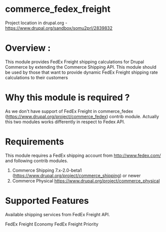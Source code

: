 # commerce_fedex_freight

Project location in drupal.org - https://www.drupal.org/sandbox/somu2prl/2839832

# Overview :

This module provides FedEx Freight shipping calculations for Drupal Commerce by extending the Commerce Shipping API. This module should be used by those that want to provide dynamic FedEx Freight shipping rate calculations to their customers

# Why this module is required ?

As we don't have support of FedEx Freight in commerce_fedex (https://www.drupal.org/project/commerce_fedex) contrib module.
Actually this two modules works differently in respect to Fedex API.

# Requirements
This module requires a FedEx shipping account from http://www.fedex.com/ and following contrib modules.

1. Commerce Shipping 7.x-2.0-beta1 (https://www.drupal.org/project/commerce_shipping) or newer
2. Commerce Physical https://www.drupal.org/project/commerce_physical

# Supported Features

Available shipping services from FedEx Freight API.

FedEx Freight Economy
FedEx Freight Priority

